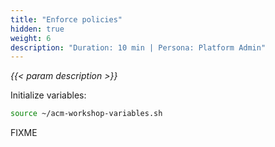 ```yaml
---
title: "Enforce policies"
hidden: true
weight: 6
description: "Duration: 10 min | Persona: Platform Admin"
---
```

_{{< param description >}}_

Initialize variables:
```Bash
source ~/acm-workshop-variables.sh
```

FIXME